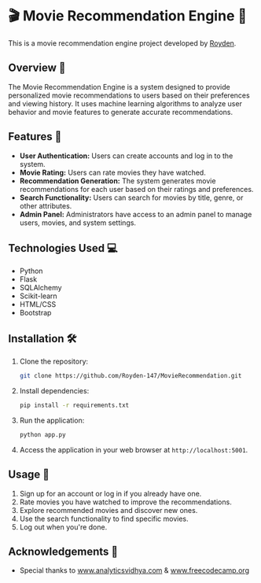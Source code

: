 
# 🎬 Movie Recommendation Engine 🍿

This is a movie recommendation engine project developed by [Royden](https://github.com/Royden-147).


## Overview 🌟

The Movie Recommendation Engine is a system designed to provide personalized movie recommendations to users based on their preferences and viewing history. It uses machine learning algorithms to analyze user behavior and movie features to generate accurate recommendations.

## Features 🚀

- **User Authentication:** Users can create accounts and log in to the system.
- **Movie Rating:** Users can rate movies they have watched.
- **Recommendation Generation:** The system generates movie recommendations for each user based on their ratings and preferences.
- **Search Functionality:** Users can search for movies by title, genre, or other attributes.
- **Admin Panel:** Administrators have access to an admin panel to manage users, movies, and system settings.

## Technologies Used 💻

- Python
- Flask
- SQLAlchemy
- Scikit-learn
- HTML/CSS
- Bootstrap

## Installation 🛠️

1. Clone the repository:

   ```bash
   git clone https://github.com/Royden-147/MovieRecommendation.git
   ```

2. Install dependencies:

   ```bash
   pip install -r requirements.txt
   ```

3. Run the application:

   ```bash
   python app.py
   ```

4. Access the application in your web browser at `http://localhost:5001`.

## Usage 📝

1. Sign up for an account or log in if you already have one.
2. Rate movies you have watched to improve the recommendations.
3. Explore recommended movies and discover new ones.
4. Use the search functionality to find specific movies.
5. Log out when you're done.


## Acknowledgements 🙏

- Special thanks to www.analyticsvidhya.com & www.freecodecamp.org

